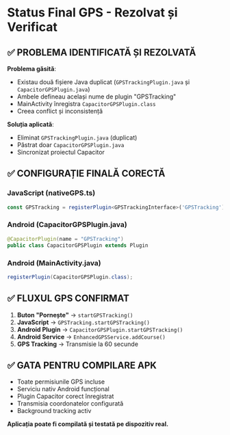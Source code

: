 # Status Final GPS - Rezolvat și Verificat

## ✅ PROBLEMA IDENTIFICATĂ ȘI REZOLVATĂ

**Problema găsită**: 
- Existau două fișiere Java duplicat (`GPSTrackingPlugin.java` și `CapacitorGPSPlugin.java`)
- Ambele defineau același nume de plugin "GPSTracking"
- MainActivity înregistra `CapacitorGPSPlugin.class`
- Creea conflict și inconsistență

**Soluția aplicată**:
- Eliminat `GPSTrackingPlugin.java` (duplicat)
- Păstrat doar `CapacitorGPSPlugin.java`
- Sincronizat proiectul Capacitor

## ✅ CONFIGURAȚIE FINALĂ CORECTĂ

### JavaScript (nativeGPS.ts)
```typescript
const GPSTracking = registerPlugin<GPSTrackingInterface>('GPSTracking');
```

### Android (CapacitorGPSPlugin.java)
```java
@CapacitorPlugin(name = "GPSTracking")
public class CapacitorGPSPlugin extends Plugin
```

### Android (MainActivity.java)
```java
registerPlugin(CapacitorGPSPlugin.class);
```

## ✅ FLUXUL GPS CONFIRMAT

1. **Buton "Pornește"** → `startGPSTracking()`
2. **JavaScript** → `GPSTracking.startGPSTracking()`
3. **Android Plugin** → `CapacitorGPSPlugin.startGPSTracking()`
4. **Android Service** → `EnhancedGPSService.addCourse()`
5. **GPS Tracking** → Transmisie la 60 secunde

## ✅ GATA PENTRU COMPILARE APK

- Toate permisiunile GPS incluse
- Serviciu nativ Android funcțional
- Plugin Capacitor corect înregistrat
- Transmisia coordonatelor configurată
- Background tracking activ

**Aplicația poate fi compilată și testată pe dispozitiv real.**